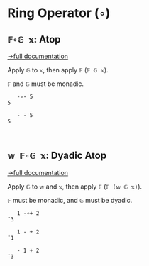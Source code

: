 # Ring Operator (`∘`)

## `𝔽∘𝔾 𝕩`: Atop
[→full documentation](https://mlochbaum.github.io/BQN/doc/compose.html)

Apply `𝔾` to `𝕩`, then apply `𝔽` (`𝔽 𝔾 𝕩`).

`𝔽` and `𝔾` must be monadic.

```bqn
   -∘- 5
5

   - - 5
5



```
## `𝕨 𝔽∘𝔾 𝕩`: Dyadic Atop
[→full documentation](https://mlochbaum.github.io/BQN/doc/compose.html)

Apply `𝔾` to `𝕨` and `𝕩`, then apply `𝔽` (`𝔽 (𝕨 𝔾 𝕩)`).

`𝔽` must be monadic, and `𝔾` must be dyadic.

```bqn
   1 -∘+ 2
¯3

   1 - + 2
¯1

   - 1 + 2
¯3
```
